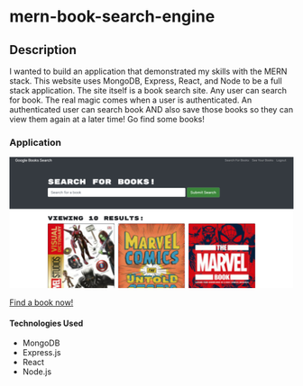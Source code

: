 # mern-book-search-engine

## Description 
I wanted to build an application that demonstrated my skills with the MERN stack. This website uses MongoDB, Express, React, and Node to be a full stack application.
The site itself is a book search site. Any user can search for book. The real magic comes when a user is authenticated. An authenticated user can search book AND also save those books so they can view them again at a later time! Go find some books! 

### Application 
![alt text](./assets/book-search.png)

[Find a book now!](https://boiling-savannah-01104.herokuapp.com/)

#### Technologies Used
* MongoDB
* Express.js
* React
* Node.js

